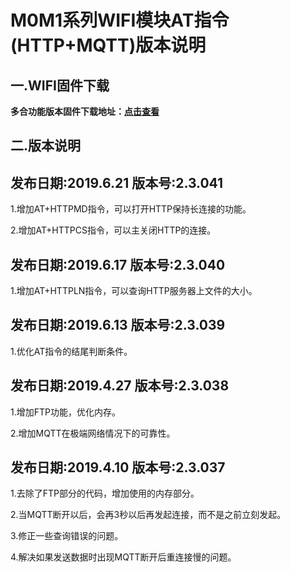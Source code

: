 # M0M1系列WIFI模块AT指令(HTTP+MQTT)版本说明

## 一.WIFI固件下载

**多合功能版本固件下载地址：[点击查看](https://share.weiyun.com/5j3amKO)**

## 二.版本说明

## 发布日期:2019.6.21 版本号:2.3.041

1.增加AT+HTTPMD指令，可以打开HTTP保持长连接的功能。

2.增加AT+HTTPCS指令，可以主关闭HTTP的连接。

## 发布日期:2019.6.17 版本号:2.3.040

1.增加AT+HTTPLN指令，可以查询HTTP服务器上文件的大小。

## 发布日期:2019.6.13 版本号:2.3.039

1.优化AT指令的结尾判断条件。

## 发布日期:2019.4.27 版本号:2.3.038

1.增加FTP功能，优化内存。

2.增加MQTT在极端网络情况下的可靠性。

## 发布日期:2019.4.10 版本号:2.3.037

1.去除了FTP部分的代码，增加使用的内存部分。

2.当MQTT断开以后，会再3秒以后再发起连接，而不是之前立刻发起。

3.修正一些查询错误的问题。

4.解决如果发送数据时出现MQTT断开后重连接慢的问题。
